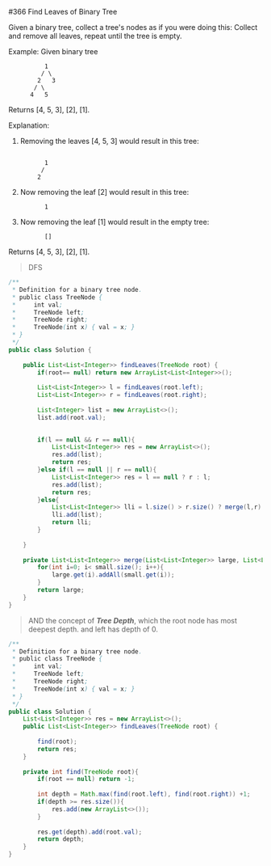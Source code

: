 #366 Find Leaves of Binary Tree

Given a binary tree, collect a tree's nodes as if you were doing this: Collect and remove all leaves, repeat until the tree is empty.

Example:
Given binary tree 

```
          1
         / \
        2   3
       / \     
      4   5    
```

Returns [4, 5, 3], [2], [1].

Explanation:
1. Removing the leaves [4, 5, 3] would result in this tree:
```

          1
         / 
        2          
```
2. Now removing the leaf [2] would result in this tree:
```
          1     
```


3. Now removing the leaf [1] would result in the empty tree:

```
          []         
```
Returns [4, 5, 3], [2], [1].

>DFS

```java
/**
 * Definition for a binary tree node.
 * public class TreeNode {
 *     int val;
 *     TreeNode left;
 *     TreeNode right;
 *     TreeNode(int x) { val = x; }
 * }
 */
public class Solution {
    
    public List<List<Integer>> findLeaves(TreeNode root) {
        if(root== null) return new ArrayList<List<Integer>>();
        
        List<List<Integer>> l = findLeaves(root.left);
        List<List<Integer>> r = findLeaves(root.right);
        
        List<Integer> list = new ArrayList<>();
        list.add(root.val);

        
        if(l == null && r == null){
            List<List<Integer>> res = new ArrayList<>();
            res.add(list);
            return res;
        }else if(l == null || r == null){
            List<List<Integer>> res = l == null ? r : l;
            res.add(list);
            return res;
        }else{
            List<List<Integer>> lli = l.size() > r.size() ? merge(l,r): merge(r,l);
            lli.add(list);
            return lli;
        }
        
    }
    
    private List<List<Integer>> merge(List<List<Integer>> large, List<List<Integer>> small){
        for(int i=0; i< small.size(); i++){
            large.get(i).addAll(small.get(i));
        }
        return large;
    }
}
```

>AND the concept of ***Tree Depth***, which the root node has most deepest depth. and left has depth of 0.

```java
/**
 * Definition for a binary tree node.
 * public class TreeNode {
 *     int val;
 *     TreeNode left;
 *     TreeNode right;
 *     TreeNode(int x) { val = x; }
 * }
 */
public class Solution {
    List<List<Integer>> res = new ArrayList<>();
    public List<List<Integer>> findLeaves(TreeNode root) {
        
        find(root);
        return res;
    }
    
    private int find(TreeNode root){
        if(root == null) return -1;
        
        int depth = Math.max(find(root.left), find(root.right)) +1;
        if(depth >= res.size()){
            res.add(new ArrayList<>());
        }
        
        res.get(depth).add(root.val);
        return depth;
    }
}
```